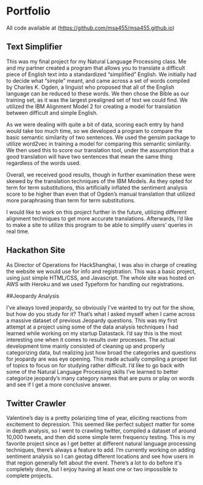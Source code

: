 # Portfolio

All code available at (https://github.com/msa455/msa455.github.io)

## Text Simplifier

This was my final project for my Natural Language Processing class. Me and my partner created a program that allows you to translate a 
difficult piece of English text into a standardized “simplified” English. We initially had to decide what “simple” meant, and 
came across a set of words compiled by Charles K. Ogden, a linguist who proposed that all of the English language can be reduced to
these words. We then chose the Bible as our training set, as it was the largest prealigned set of text we could find. We utilized the 
IBM Alignment Model 2 for creating a model for translation between difficult and simple English.

As we were dealing with quite a bit of data, scoring each entry by hand would take too much time, so we developed a program to
compare the basic semantic similarity of two sentences. We used the gensim package to utilize word2vec in training a model for 
comparing this semantic similarity. We then used this to score our translation tool, under the assumption that a good translation
will have two sentences that mean the same thing regardless of the words used. 

Overall, we received good results, though in further examination these were skewed by the translation techniques of the IBM Models. 
As they opted for term for term substitutions, this artificially inflated the sentiment analysis score to be higher than even that 
of Ogden’s manual translation that utilized more paraphrasing than term for term substitutions. 

I would like to work on this project further in the future, utilizing different alignment techniques to get more accurate translations. 
Afterwards, I’d like to make a site to utilize this program to be able to simplify users’ queries in real time.

## Hackathon Site

As Director of Operations for HackShanghai, I was also in charge of creating the website we would use for info and registration. 
This was a basic project, using just simple HTML/CSS, and Javascript. The whole site was hosted on AWS with Heroku and we used 
Typeform for handling our registrations. 

##Jeopardy Analysis

I’ve always loved jeopardy, so obviously I’ve wanted to try out for the show, but how do you study for it? That’s what I asked
myself when I came across a massive dataset of previous Jeopardy questions. This was my first attempt at a project using some 
of the data analysis techniques I had learned while working on my startup Datastack. I’d say this is the most interesting one 
when it comes to results over processes. The actual development time mainly consisted of cleaning up and properly categorizing 
data, but realizing just how broad the categories and questions for jeopardy are was eye opening. This made actually compiling 
a proper list of topics to focus on for studying rather difficult. I’d like to go back with some of the Natural Language Processing 
skills I’ve learned to better categorize jeopardy’s many category names that are puns or play on words and see if I get a more 
conclusive answer.

## Twitter Crawler

Valentine’s day is a pretty polarizing time of year, eliciting reactions from excitement to depression. This seemed like 
perfect subject matter for some in depth analysis, so I went to crawling twitter, compiled a dataset of around 10,000 tweets,
and then did some simple term frequency testing. This is my favorite project since as I get better at different natural language 
processing techniques, there’s always a feature to add. I’m currently working on adding sentiment analysis so I can geotag 
different locations and see how users in that region generally felt about the event. There’s a lot to do before it's completely
done, but I enjoy having at least one or two impossible to complete projects. 

